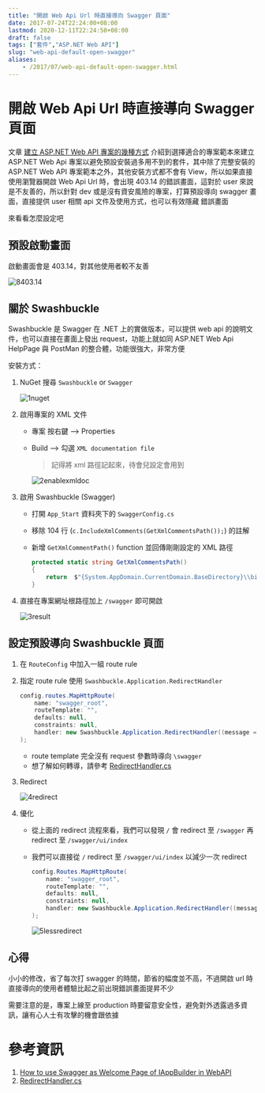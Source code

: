 ```yaml
---
title: "開啟 Web Api Url 時直接導向 Swagger 頁面"
date: 2017-07-24T22:24:00+08:00
lastmod: 2020-12-11T22:24:50+08:00
draft: false
tags: ["套件","ASP.NET Web API"]
slug: "web-api-default-open-swagger"
aliases:
    - /2017/07/web-api-default-open-swagger.html
---
```

# 開啟 Web Api Url 時直接導向 Swagger 頁面
文章 [建立 ASP.NET Web API 專案的幾種方式](/2017/07/create-aspnet-web-api.html) 介紹到選擇適合的專案範本來建立 ASP.NET Web Api 專案以避免預設安裝過多用不到的套件，其中除了完整安裝的 ASP.NET Web API 專案範本之外，其他安裝方式都不會有 View，所以如果直接使用瀏覽器開啟 Web Api Url 時，會出現 403.14 的錯誤畫面，這對於 user 來說是不友善的，所以針對 dev 或是沒有資安風險的專案，打算預設導向 swagger 畫面，直接提供 user 相關 api 文件及使用方式，也可以有效隱藏 錯誤畫面

來看看怎麼設定吧

## 預設啟動畫面

啟動畫面會是 403.14，對其他使用者較不友善

![8403.14](https://user-images.githubusercontent.com/3851540/28500739-0c723642-7000-11e7-8254-1b66bcbf80ae.png)

## 關於 Swashbuckle

Swashbuckle 是 Swagger 在 .NET 上的實做版本，可以提供 web api 的說明文件，也可以直接在畫面上發出 request，功能上就如同 ASP.NET Web Api HelpPage 與 PostMan 的整合體，功能很強大，非常方便

安裝方式：

1.  NuGet 搜尋 `Swashbuckle` or `Swagger`

    ![1nuget](https://user-images.githubusercontent.com/3851540/28527626-adeb20c0-70bd-11e7-96d4-9204aff7f6bf.png)

2.  啟用專案的 XML 文件

    *   專案 按右鍵 --> Properties

    *   Build --> 勾選 `XML documentation file`

        > 記得將 xml 路徑記起來，待會兒設定會用到

        ![2enablexmldoc](https://user-images.githubusercontent.com/3851540/28527623-ade08746-70bd-11e7-8ca2-230af97c5f24.png)

        
3.  啟用 Swashbuckle (Swagger)

    *   打開 `App_Start` 資料夾下的 `SwaggerConfig.cs`
    *   移除 104 行 (`c.IncludeXmlComments(GetXmlCommentsPath());`) 的註解
    *   新增 `GetXmlCommentPath()` function 並回傳剛剛設定的 XML 路徑

        ```cs
        protected static string GetXmlCommentsPath()
        {
            return  $"{System.AppDomain.CurrentDomain.BaseDirectory}\\bin\\EmptyWebApi-Core.xml";
        }
        ```

4.  直接在專案網址根路徑加上 `/swagger` 即可開啟

    ![3result](https://user-images.githubusercontent.com/3851540/28527622-adde4ec2-70bd-11e7-8d42-8ffa34b14a8a.png)

## 設定預設導向 Swashbuckle 頁面

1.  在 `RouteConfig` 中加入一組 route rule
2.  指定 route rule 使用 `Swashbuckle.Application.RedirectHandler`

    ```cs
    config.routes.MapHttpRoute(
        name: "swagger_root",
        routeTemplate: "",
        defaults: null,
        constraints: null,
        handler: new Swashbuckle.Application.RedirectHandler((message => message.RequestUri.ToString()), "swagger")
    );
    ```

    *   route template 完全沒有 request 參數時導向 `\swagger`
    *   想了解如何轉導，請參考 [RedirectHandler.cs](https://github.com/domaindrivendev/Swashbuckle/blob/e0053e1864defa3c4f73ca2a960eb876e257cc9e/Swashbuckle.Core/Application/RedirectHandler.cs)

3.  Redirect

    ![4redirect](https://user-images.githubusercontent.com/3851540/28527624-ade2c2a4-70bd-11e7-8b4f-e756cfe69ca2.png)

4.  優化

    *   從上面的 redirect 流程來看，我們可以發現 `/` 會 redirect 至 `/swagger` 再 redirect 至 `/swagger/ui/index`
    *   我們可以直接從 `/` redirect 至 `/swagger/ui/index` 以減少一次 redirect

        ```cs
        config.Routes.MapHttpRoute(
            name: "swagger_root",
            routeTemplate: "",
            defaults: null,
            constraints: null,
            handler: new Swashbuckle.Application.RedirectHandler((message => message.RequestUri.ToString()), "swagger/ui/index")
        );
        ```

        ![5lessredirect](https://user-images.githubusercontent.com/3851540/28527625-ade44372-70bd-11e7-81bb-55c2e65d8b5d.png)

## 心得

小小的修改，省了每次打 swagger 的時間，節省的幅度並不高，不過開啟 url 時直接導向的使用者體驗比起之前出現錯誤畫面提昇不少

需要注意的是，專案上線至 production 時要留意安全性，避免對外透露過多資訊，讓有心人士有攻擊的機會跟依據

# 參考資訊

1.  [How to use Swagger as Welcome Page of IAppBuilder in WebAPI](https://stackoverflow.com/questions/30028736/how-to-use-swagger-as-welcome-page-of-iappbuilder-in-webapi)
2.  [RedirectHandler.cs](https://github.com/domaindrivendev/Swashbuckle/blob/e0053e1864defa3c4f73ca2a960eb876e257cc9e/Swashbuckle.Core/Application/RedirectHandler.cs)
